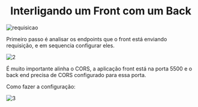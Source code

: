 <div align="center">
  <h1> Interligando um Front com um Back </h1>
</div>

![requisicao](https://github.com/Rafael-Bessa/FullStack/assets/104053775/6d02315f-92b8-4bba-afb7-7591b7f52067)

Primeiro passo é analisar os endpoints que o front está enviando requisição, e em sequencia configurar eles.

![2](https://github.com/Rafael-Bessa/FullStack/assets/104053775/2e8304f5-6865-4be1-9225-0b96a257c108)

É muito importante alinha o CORS, a aplicação front está na porta 5500 e o back end precisa de CORS configurado para essa porta.

Como fazer a configuração: 

![3](https://github.com/Rafael-Bessa/FullStack/assets/104053775/37286c5b-7f1a-4a25-8e06-820aa9230b64)



